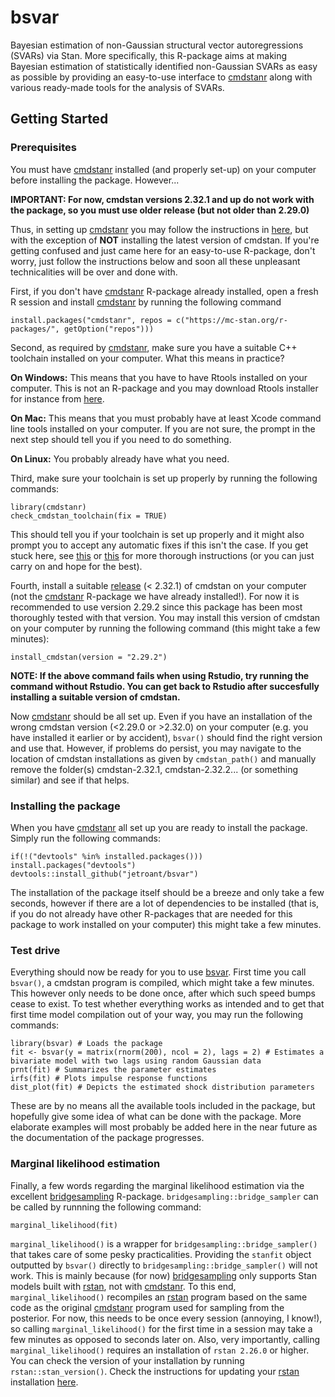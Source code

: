 # bsvar 

Bayesian estimation of non-Gaussian structural vector autoregressions (SVARs) via Stan. More specifically, this R-package aims at making Bayesian estimation of statistically identified non-Gaussian SVARs as easy as possible by providing an easy-to-use interface to [cmdstanr](https://mc-stan.org/cmdstanr/) along with various ready-made tools for the analysis of SVARs. 

## Getting Started

### Prerequisites 

You must have [cmdstanr](https://mc-stan.org/cmdstanr/) installed (and properly set-up) on your computer before installing the package. However...

**IMPORTANT: For now, cmdstan versions 2.32.1 and up do not work with the package, so you must use older release (but not older than 2.29.0)** 

Thus, in setting up [cmdstanr](https://mc-stan.org/cmdstanr/) you may follow the instructions in [here](https://mc-stan.org/cmdstanr/articles/cmdstanr.html), but with the exception of **NOT** installing the latest version of cmdstan. If you're getting confused and just came here for an easy-to-use R-package, don't worry, just follow the instructions below and soon all these unpleasant technicalities will be over and done with. 


First, if you don't have [cmdstanr](https://mc-stan.org/cmdstanr/) R-package already installed, open a fresh R session and install [cmdstanr](https://mc-stan.org/cmdstanr/) by running the following command

```
install.packages("cmdstanr", repos = c("https://mc-stan.org/r-packages/", getOption("repos")))
```


Second, as required by [cmdstanr](https://mc-stan.org/cmdstanr/), make sure you have a suitable C++ toolchain installed on your computer. What this means in practice? 

**On Windows:** This means that you have to have Rtools installed on your computer. This is not an R-package and you may download Rtools installer for instance from [here](https://cran.r-project.org/bin/windows/Rtools/rtools42/rtools.html).

**On Mac:** This means that you must probably have at least Xcode command line tools installed on your computer. If you are not sure, the prompt in the next step should tell you if you need to do something.

**On Linux:** You probably already have what you need.


Third, make sure your toolchain is set up properly by running the following commands:

```
library(cmdstanr)
check_cmdstan_toolchain(fix = TRUE)
```
This should tell you if your toolchain is set up properly and it might also prompt you to accept any automatic fixes if this isn't the case. If you get stuck here, see [this](https://mc-stan.org/cmdstanr/articles/cmdstanr.html) or [this](https://github.com/stan-dev/rstan/wiki/RStan-Getting-Started) for more thorough instructions (or you can just carry on and hope for the best).


Fourth, install a suitable [release](https://github.com/stan-dev/cmdstan/releases) (< 2.32.1) of cmdstan on your computer (not the [cmdstanr](https://mc-stan.org/cmdstanr/) R-package we have already installed!). For now it is recommended to use version 2.29.2 since this package has been most thoroughly tested with that version. You may install this version of cmdstan on your computer by running the following command (this might take a few minutes):

```
install_cmdstan(version = "2.29.2")
```

**NOTE: If the above command fails when using Rstudio, try running the command without Rstudio. You can get back to Rstudio after succesfully installing a suitable version of cmdstan.**

Now [cmdstanr](https://mc-stan.org/cmdstanr/) should be all set up. Even if you have an installation of the wrong cmdstan version (<2.29.0 or >2.32.0) on your computer (e.g. you have installed it earlier or by accident), `bsvar()` should find the right version and use that. However, if problems do persist, you may navigate to the location of cmdstan installations as given by `cmdstan_path()` and manually remove the folder(s) cmdstan-2.32.1, cmdstan-2.32.2... (or something similar) and see if that helps.


### Installing the package 

When you have [cmdstanr](https://mc-stan.org/cmdstanr/) all set up you are ready to install the package. Simply run the following commands: 

```
if(!("devtools" %in% installed.packages())) install.packages("devtools")
devtools::install_github("jetroant/bsvar")
```

The installation of the package itself should be a breeze and only take a few seconds, however if there are a lot of dependencies to be installed (that is, if you do not already have other R-packages that are needed for this package to work installed on your computer) this might take a few minutes.

### Test drive 

Everything should now be ready for you to use [bsvar](https://github.com/jetroant/bsvar). First time you call `bsvar()`, a cmdstan program is compiled, which might take a few minutes. This however only needs to be done once, after which such speed bumps cease to exist. To test whether everything works as intended and to get that first time model compilation out of your way, you may run the following commands: 

```
library(bsvar) # Loads the package
fit <- bsvar(y = matrix(rnorm(200), ncol = 2), lags = 2) # Estimates a bivariate model with two lags using random Gaussian data
prnt(fit) # Summarizes the parameter estimates
irfs(fit) # Plots impulse response functions
dist_plot(fit) # Depicts the estimated shock distribution parameters
```

These are by no means all the available tools included in the package, but hopefully give some idea of what can be done with the package. More elaborate examples will most probably be added here in the near future as the documentation of the package progresses. 

### Marginal likelihood estimation 

Finally, a few words regarding the marginal likelihood estimation via the excellent [bridgesampling](https://github.com/quentingronau/bridgesampling) R-package. `bridgesampling::bridge_sampler` can be called by runnning the following command: 

```
marginal_likelihood(fit)
```
`marginal_likelihood()` is a wrapper for `bridgesampling::bridge_sampler()` that takes care of some pesky practicalities. Providing the `stanfit` object outputted by `bsvar()` directly to `bridgesampling::bridge_sampler()` will not work. This is mainly because (for now) [bridgesampling](https://github.com/quentingronau/bridgesampling) only supports Stan models built with [rstan](https://mc-stan.org/users/interfaces/rstan), not with [cmdstanr](https://mc-stan.org/cmdstanr/). To this end, `marginal_likelihood()` recompiles an [rstan](https://mc-stan.org/users/interfaces/rstan) program based on the same code as the original [cmdstanr](https://mc-stan.org/cmdstanr/) program used for sampling from the posterior. For now, this needs to be once every session (annoying, I know!), so calling `marginal_likelihood()` for the first time in a session may take a few minutes as opposed to seconds later on. Also, very importantly, calling `marginal_likelihood()` requires an installation of `rstan 2.26.0` or higher. You can check the version of your installation by running `rstan::stan_version()`. Check the instructions for updating your [rstan](https://mc-stan.org/users/interfaces/rstan) installation [here](https://github.com/stan-dev/rstan/wiki/RStan-Getting-Started).














